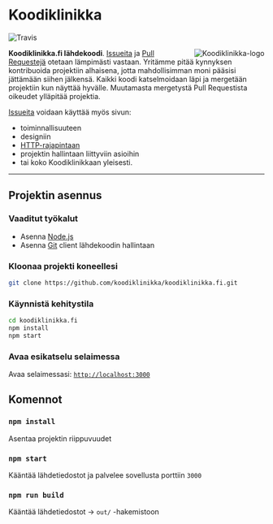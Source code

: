 # Koodiklinikka
![Travis](https://travis-ci.org/koodiklinikka/koodiklinikka.fi.svg?branch=master)

<img align="right" src="https://raw.githubusercontent.com/koodiklinikka/koodiklinikka.fi/master/static/images/logo.png" alt="Koodiklinikka-logo">

**Koodiklinikka.fi lähdekoodi**. [Issueita](https://github.com/koodiklinikka/koodiklinikka.fi/issues) ja [Pull Requestejä](https://github.com/koodiklinikka/koodiklinikka.fi/pulls) otetaan lämpimästi vastaan. Yritämme pitää kynnyksen kontribuoida projektiin alhaisena, jotta mahdollisimman moni pääsisi jättämään siihen jälkensä. Kaikki koodi katselmoidaan läpi ja mergetään projektiin kun näyttää hyvälle. Muutamasta mergetystä Pull Requestista oikeudet ylläpitää projektia.

[Issueita](https://github.com/koodiklinikka/koodiklinikka.fi/issues) voidaan käyttää myös sivun:

- toiminnallisuuteen
- designiin
- [HTTP-rajapintaan](https://github.com/koodiklinikka/koodiklinikka.fi-api)
- projektin hallintaan liittyviin asioihin
- tai koko Koodiklinikkaan yleisesti.

-----------------------------

## Projektin asennus

### Vaaditut työkalut

- Asenna [Node.js](http://nodejs.org)
- Asenna [Git](https://git-scm.com/) client lähdekoodin hallintaan

### Kloonaa projekti koneellesi

```sh
git clone https://github.com/koodiklinikka/koodiklinikka.fi.git
```

### Käynnistä kehitystila

```sh
cd koodiklinikka.fi
npm install
npm start
```

### Avaa esikatselu selaimessa

Avaa selaimessasi: [`http://localhost:3000`](http://localhost:3000)


## Komennot

### `npm install`

Asentaa projektin riippuvuudet

### `npm start`

Kääntää lähdetiedostot ja palvelee sovellusta porttiin `3000`

### `npm run build`

Kääntää lähdetiedostot -> `out/` -hakemistoon

